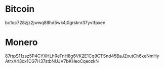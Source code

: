 # Bitcoin
bc1qc728zjz2jwwq88hd5wk4j0grsknr37yvtfpxen

# Monero
87rtpS11zsz5P4CYXHLhReTnH8g6VK2E1Cq9CTSnd45BaJZxutCh6keNmHyAtrxX43cx1CG7H37stbNUJV7bKHeoCqeozkN
